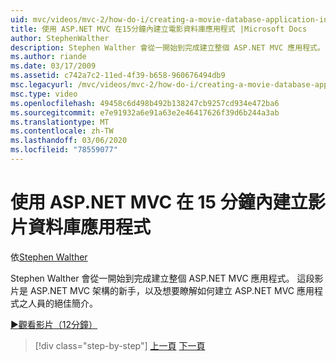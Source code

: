 ```yaml
---
uid: mvc/videos/mvc-2/how-do-i/creating-a-movie-database-application-in-15-minutes-with-aspnet-mvc
title: 使用 ASP.NET MVC 在15分鐘內建立電影資料庫應用程式 |Microsoft Docs
author: StephenWalther
description: Stephen Walther 會從一開始到完成建立整個 ASP.NET MVC 應用程式。 這段影片是 ASP.NET MVC F 的新手人員的絕佳簡介 。
ms.author: riande
ms.date: 03/17/2009
ms.assetid: c742a7c2-11ed-4f39-b658-960676494db9
msc.legacyurl: /mvc/videos/mvc-2/how-do-i/creating-a-movie-database-application-in-15-minutes-with-aspnet-mvc
msc.type: video
ms.openlocfilehash: 49458c6d498b492b138247cb9257cd934e472ba6
ms.sourcegitcommit: e7e91932a6e91a63e2e46417626f39d6b244a3ab
ms.translationtype: MT
ms.contentlocale: zh-TW
ms.lasthandoff: 03/06/2020
ms.locfileid: "78559077"
---
```

# <a name="creating-a-movie-database-application-in-15-minutes-with-aspnet-mvc"></a>使用 ASP.NET MVC 在 15 分鐘內建立影片資料庫應用程式

依[Stephen Walther](https://github.com/StephenWalther)

Stephen Walther 會從一開始到完成建立整個 ASP.NET MVC 應用程式。 這段影片是 ASP.NET MVC 架構的新手，以及想要瞭解如何建立 ASP.NET MVC 應用程式之人員的絕佳簡介。

[&#9654;觀看影片（12分鐘）](https://channel9.msdn.com/Blogs/ASP-NET-Site-Videos/creating-a-movie-database-application-in-15-minutes-with-aspnet-mvc)

> [!div class="step-by-step"]
> [上一頁](creating-a-tasklist-application-with-aspnet-mvc.md)
> [下一頁](understanding-models-views-and-controllers.md)
